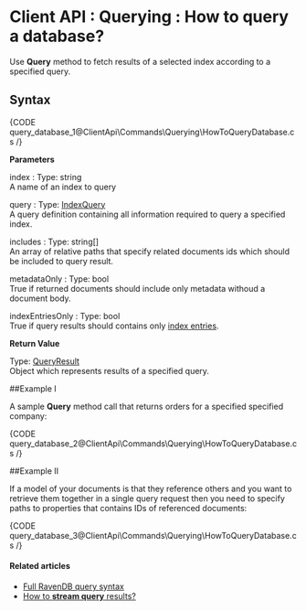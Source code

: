 # Client API : Querying : How to query a database?

Use **Query** method to fetch results of a selected index according to a specified query.

## Syntax

{CODE query_database_1@ClientApi\Commands\Querying\HowToQueryDatabase.cs /}

**Parameters**

index
:   Type: string   
A name of an index to query

query
:   Type: [IndexQuery]()   
A query definition containing all information required to query a specified index.

includes
:   Type: string[]   
An array of relative paths that specify related documents ids which should be included to query result.

metadataOnly
:   Type: bool   
True if returned documents should include only metadata withoud a document body.

indexEntriesOnly 
:   Type: bool   
True if query results should contains only [index entries](../../../glossary/indexing#index-entry).

**Return Value**    

Type: [QueryResult]()   
Object which represents results of a specified query.

##Example I

A sample **Query** method call that returns orders for a specified specified company:

{CODE query_database_2@ClientApi\Commands\Querying\HowToQueryDatabase.cs /}

##Example II

If a model of your documents is that they reference others and you want to retrieve them together in a single query request then you need to specify paths to properties that contains IDs of referenced documents:

{CODE query_database_3@ClientApi\Commands\Querying\HowToQueryDatabase.cs /}

#### Related articles

- [Full RavenDB query syntax](../../../Indexes/full-query-syntax) 
- [How to **stream query** results?](../../../client-api/commands/querying/how-to-stream-query-results)
